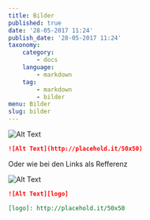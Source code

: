 ```yaml
---
title: Bilder
published: true
date: '28-05-2017 11:24'
publish_date: '28-05-2017 11:24'
taxonomy:
    category:
        - docs
    language:
        - markdown
    tag:
        - markdown
        - bilder
menu: Bilder
slug: bilder
---
```


![Alt Text](http://placehold.it/50x50)

```markdown
![Alt Text](http://placehold.it/50x50)
```


Oder wie bei den Links als Refferenz

![Alt Text][logo]

[logo]: http://placehold.it/50x50

```markdown
![Alt Text][logo]

[logo]: http://placehold.it/50x50
```
	